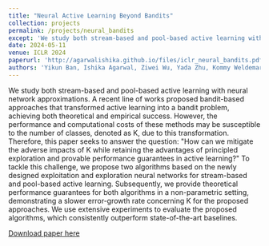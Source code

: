 ```yaml
---
title: "Neural Active Learning Beyond Bandits"
collection: projects
permalink: /projects/neural_bandits
except: 'We study both stream-based and pool-based active learning with neural network approximations. A recent line of works proposed bandit-based approaches that transformed active learning into a bandit problem, achieving both theoretical and empirical success. However, the performance and computational costs of these methods may be susceptible to the number of classes, denoted as K, due to this transformation. Therefore, this paper seeks to answer the question: "How can we mitigate the adverse impacts of K while retaining the advantages of principled exploration and provable performance guarantees in active learning?" To tackle this challenge, we propose two algorithms based on the newly designed exploitation and exploration neural networks for stream-based and pool-based active learning. Subsequently, we provide theoretical performance guarantees for both algorithms in a non-parametric setting, demonstrating a slower error-growth rate concerning K for the proposed approaches. We use extensive experiments to evaluate the proposed algorithms, which consistently outperform state-of-the-art baselines.'
date: 2024-05-11
venue: ICLR 2024
paperurl: 'http://agarwalishika.github.io/files/iclr_neural_bandits.pdf'
authors: 'Yikun Ban, Ishika Agarwal, Ziwei Wu, Yada Zhu, Kommy Weldemariam, Hanghang Tong, Jingrui He'
---
```

We study both stream-based and pool-based active learning with neural network approximations. A recent line of works proposed bandit-based approaches that transformed active learning into a bandit problem, achieving both theoretical and empirical success. However, the performance and computational costs of these methods may be susceptible to the number of classes, denoted as K, due to this transformation. Therefore, this paper seeks to answer the question: "How can we mitigate the adverse impacts of K while retaining the advantages of principled exploration and provable performance guarantees in active learning?" To tackle this challenge, we propose two algorithms based on the newly designed exploitation and exploration neural networks for stream-based and pool-based active learning. Subsequently, we provide theoretical performance guarantees for both algorithms in a non-parametric setting, demonstrating a slower error-growth rate concerning K for the proposed approaches. We use extensive experiments to evaluate the proposed algorithms, which consistently outperform state-of-the-art baselines.

[Download paper here](http://agarwalishika.github.io/files/iclr_neural_bandits.pdf)
